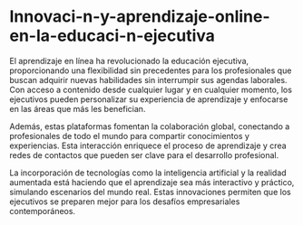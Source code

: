 # Innovaci-n-y-aprendizaje-online-en-la-educaci-n-ejecutiva
El aprendizaje en línea ha revolucionado la educación ejecutiva, proporcionando una flexibilidad sin precedentes para los profesionales que buscan adquirir nuevas habilidades sin interrumpir sus agendas laborales. Con acceso a contenido desde cualquier lugar y en cualquier momento, los ejecutivos pueden personalizar su experiencia de aprendizaje y enfocarse en las áreas que más les benefician.

Además, estas plataformas fomentan la colaboración global, conectando a profesionales de todo el mundo para compartir conocimientos y experiencias. Esta interacción enriquece el proceso de aprendizaje y crea redes de contactos que pueden ser clave para el desarrollo profesional.

La incorporación de tecnologías como la inteligencia artificial y la realidad aumentada está haciendo que el aprendizaje sea más interactivo y práctico, simulando escenarios del mundo real. Estas innovaciones permiten que los ejecutivos se preparen mejor para los desafíos empresariales contemporáneos.
